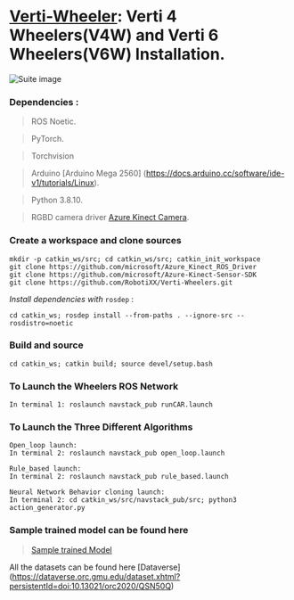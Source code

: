 # [Verti-Wheeler](https://cs.gmu.edu/~xiao/Research/Verti-Wheelers/): Verti 4 Wheelers(V4W) and Verti 6 Wheelers(V6W) Installation.

![Suite image](https://github.com/RobotiXX/Verti-Wheelers/blob/main/Verti%20Wheelers.jpg)

### Dependencies :

> ROS Noetic.

> PyTorch.

> Torchvision

> Arduino [Arduino Mega 2560] (https://docs.arduino.cc/software/ide-v1/tutorials/Linux).

> Python 3.8.10.

> RGBD camera driver [Azure Kinect Camera](https://github.com/microsoft/Azure_Kinect_ROS_Driver).

### Create a workspace and clone sources

```
mkdir -p catkin_ws/src; cd catkin_ws/src; catkin_init_workspace
git clone https://github.com/microsoft/Azure_Kinect_ROS_Driver
git clone https://github.com/microsoft/Azure-Kinect-Sensor-SDK
git clone https://github.com/RobotiXX/Verti-Wheelers.git
```

*Install dependencies with* `rosdep` : 
```
cd catkin_ws; rosdep install --from-paths . --ignore-src --rosdistro=noetic
```

### Build and source

```
cd catkin_ws; catkin build; source devel/setup.bash
```
### To Launch the Wheelers ROS Network

```
In terminal 1: roslaunch navstack_pub runCAR.launch
```

### To Launch the Three Different Algorithms

```
Open_loop launch:
In terminal 2: roslaunch navstack_pub open_loop.launch

Rule_based launch:
In terminal 2: roslaunch navstack_pub rule_based.launch

Neural Network Behavior cloning launch:
In terminal 2: cd catkin_ws/src/navstack_pub/src; python3 action_generator.py
```
### Sample trained model can be found here

> [Sample trained Model](https://github.com/RobotiXX/Verti-Wheelers/blob/main/navstack_pub/src/model_big_good.pt)

All the datasets can be found here [Dataverse] (https://dataverse.orc.gmu.edu/dataset.xhtml?persistentId=doi:10.13021/orc2020/QSN50Q)


